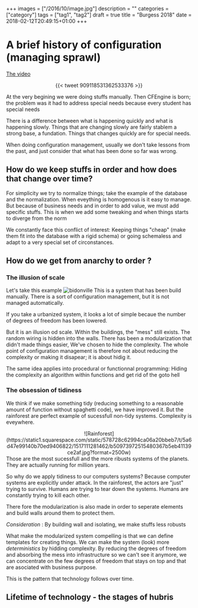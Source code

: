 +++
images = ["/2016/10/image.jpg"]
description = ""
categories = ["category"]
tags = ["tag1", "tag2"]
draft = true
title = "Burgess 2018"
date = 2018-02-12T20:49:15+01:00
+++

# A brief history of configuration (managing sprawl)

[The video](https://www.youtube.com/watch?v=Aorwdg2dRm0&t=653s)

<center>
{{< tweet 909118531362533376 >}}
</center>

At the very begining we were doing stuffs manually.
Then CFEngine is born; the problem was it had to address special needs because every student has special needs


There is a difference between what is happening quickly and what is happening slowly.
Things that are changing slowly are fairly stablem a strong base, a fundation.
Things that changes quickly are for special needs.

When doing configuration management, usually we don't take lessons from the past, and just consider that what has been done so far was wrong.

## How do we keep stuffs in order and how does that change over time?

For simplicity we try to normalize things; take the example of the database and the normalization.
When eveything is homogenous is it easy to manage.
But because of business needs and in order to add value, we must add specific stuffs.
This is when we add some tweaking and when things starts to diverge from the norm

We constantly face this conflict of interest: Keeping things "cheap" (make them fit into the database with a rigid schema) or going schemaless and adapt to a very special set of circonstances.

## How do we get from anarchy to order ?

### The illusion of scale

Let's take this example ![bidonville](https://en.wikipedia.org/wiki/Shanty_town#/media/File:Soweto_township.jpg)
This is a system that has been build manually. There is a sort of configuration management, but it is not managed automatically.

If you take a urbanized system, it looks a lot of simple becaue the number of degrees of freedom has been lowered.

But it is an illusion od scale.
Within the buildings, the "mess" still exists. The random wiring is hidden into the walls.
There has been a modularization that didn't made things easier, We've chosen to hide the complexity.
The whole point of configuration management is therefore not about reducing the complexity or making it disapear; it is about hidig it.


The same idea applies into procedural or functionnal programming: Hiding the complexity an algorithm within functions and get rid of the goto hell

### The obsession of tidiness

We think if we make something tidy (reducing something to a reasonable amount of function without spaghetti code), we have improved it.
But the rainforest are perfect example of sucessfull non-tidy systems. Complexity is eveywhere.
<center>
![Rainforest](https://static1.squarespace.com/static/578728c62994ca06a20bbeb7/t/5a6d47e99140b70ed9406822/1517111281462/b50973972515480367b5eb41139ce2af.jpg?format=2500w)
</center>
Those are the most sucessfull and the more ribusts systems of the planets. They are actually running for million years.

So why do we apply tidiness to our computers systems?
Because computer systems are explicitly under attack. In the rainforest, the actors are "just" trying to survive.
Humans are trying to tear down the systems.
Humans are constantly trying to kill each other.

There fore the modularization is also made in order to seperate elements and build walls around them to protect them.

_Consideration_ : By building wall and isolating, we make stuffs less robusts

What make the modularized system compelling is that we can define templates for creating things. We can make the system (look) more *deterministics*  by hidding complexity.
By reducing the degrees of freedom and absorbing the mess into infrastructure so we can't see it anymore, we can concentrate on the few degrees of freedom that stays on top and that are asociated  with business purpose.

This is the pattern that technology follows over time.

## Lifetime of technology - the stages of hubris



 
